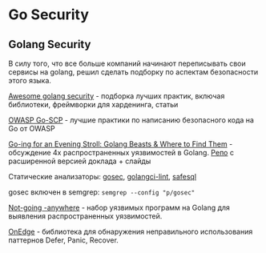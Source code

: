 # Go Security

## Golang Security

В силу того, что все больше компаний начинают переписывать свои сервисы на golang, решил сделать подборку по аспектам безопасности этого языка.

[Awesome golang security](https://github.com/guardrailsio/awesome-golang-security) - подборка лучших практик, включая библиотеки, фреймворки для харденинга, статьи

[OWASP Go-SCP](https://github.com/OWASP/Go-SCP) - лучшие практики по написанию безопасного кода на Go от OWASP

[Go-ing for an Evening Stroll: Golang Beasts & Where to Find Them](https://www.youtube.com/watch?v=a1qrjtrmOj0) - обсуждение 4х распространенных уязвимостей в Golang. [Репо](https://github.com/lojikil/kyoto-go-nihilism) с расширенной версией доклада + слайды

Статические анализаторы: [gosec](https://github.com/securego/gosec), [golangci-lint](https://github.com/golangci/golangci-lint), [safesql](https://github.com/stripe/safesql)

gosec включен в semgrep: `semgrep --config "p/gosec"`

[Not-going -anywhere](https://github.com/trailofbits/not-going-anywhere/) - набор уязвимых программ на Golang для выявления распространенных уязвимостей.

[OnEdge](https://github.com/trailofbits/on-edge) - библиотека для обнаружения неправильного использования паттернов Defer, Panic, Recover.
